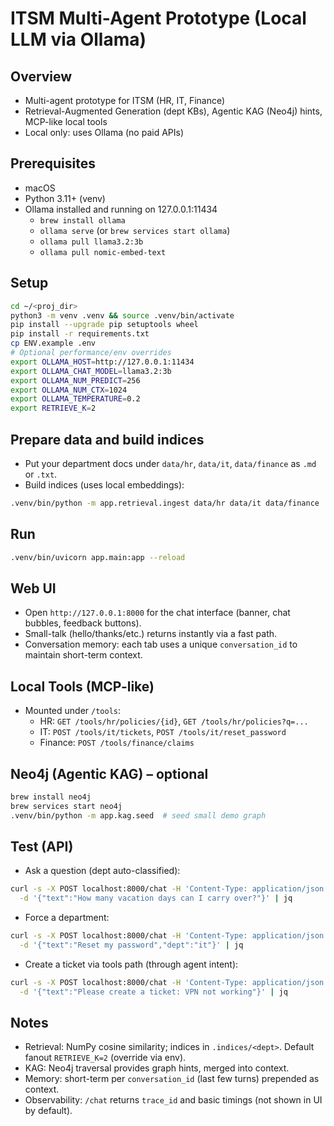 # ITSM Multi-Agent Prototype (Local LLM via Ollama)

## Overview
- Multi-agent prototype for ITSM (HR, IT, Finance)
- Retrieval-Augmented Generation (dept KBs), Agentic KAG (Neo4j) hints, MCP-like local tools
- Local only: uses Ollama (no paid APIs)

## Prerequisites
- macOS
- Python 3.11+ (venv)
- Ollama installed and running on 127.0.0.1:11434
  - `brew install ollama`
  - `ollama serve` (or `brew services start ollama`)
  - `ollama pull llama3.2:3b`
  - `ollama pull nomic-embed-text`

## Setup
```bash
cd ~/<proj_dir>
python3 -m venv .venv && source .venv/bin/activate
pip install --upgrade pip setuptools wheel
pip install -r requirements.txt
cp ENV.example .env
# Optional performance/env overrides
export OLLAMA_HOST=http://127.0.0.1:11434
export OLLAMA_CHAT_MODEL=llama3.2:3b
export OLLAMA_NUM_PREDICT=256
export OLLAMA_NUM_CTX=1024
export OLLAMA_TEMPERATURE=0.2
export RETRIEVE_K=2
```

## Prepare data and build indices
- Put your department docs under `data/hr`, `data/it`, `data/finance` as `.md` or `.txt`.
- Build indices (uses local embeddings):
```bash
.venv/bin/python -m app.retrieval.ingest data/hr data/it data/finance
```

## Run
```bash
.venv/bin/uvicorn app.main:app --reload
```

## Web UI
- Open `http://127.0.0.1:8000` for the chat interface (banner, chat bubbles, feedback buttons).
- Small-talk (hello/thanks/etc.) returns instantly via a fast path.
- Conversation memory: each tab uses a unique `conversation_id` to maintain short-term context.

## Local Tools (MCP-like)
- Mounted under `/tools`:
  - HR: `GET /tools/hr/policies/{id}`, `GET /tools/hr/policies?q=...`
  - IT: `POST /tools/it/tickets`, `POST /tools/it/reset_password`
  - Finance: `POST /tools/finance/claims`

## Neo4j (Agentic KAG) – optional
```bash
brew install neo4j
brew services start neo4j
.venv/bin/python -m app.kag.seed  # seed small demo graph
```

## Test (API)
- Ask a question (dept auto-classified):
```bash
curl -s -X POST localhost:8000/chat -H 'Content-Type: application/json' \
  -d '{"text":"How many vacation days can I carry over?"}' | jq
```
- Force a department:
```bash
curl -s -X POST localhost:8000/chat -H 'Content-Type: application/json' \
  -d '{"text":"Reset my password","dept":"it"}' | jq
```
- Create a ticket via tools path (through agent intent):
```bash
curl -s -X POST localhost:8000/chat -H 'Content-Type: application/json' \
  -d '{"text":"Please create a ticket: VPN not working"}' | jq
```

## Notes
- Retrieval: NumPy cosine similarity; indices in `.indices/<dept>`. Default fanout `RETRIEVE_K=2` (override via env).
- KAG: Neo4j traversal provides graph hints, merged into context.
- Memory: short-term per `conversation_id` (last few turns) prepended as context.
- Observability: `/chat` returns `trace_id` and basic timings (not shown in UI by default).
